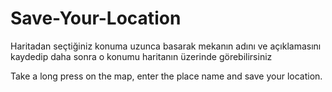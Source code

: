 # Save-Your-Location

Haritadan seçtiğiniz konuma uzunca basarak mekanın adını ve açıklamasını kaydedip daha sonra o konumu haritanın üzerinde görebilirsiniz

Take a long press on the map, enter the place name and save your location. 
